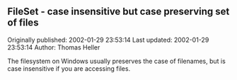 ## FileSet - case insensitive but case preserving set of files

Originally published: 2002-01-29 23:53:14
Last updated: 2002-01-29 23:53:14
Author: Thomas Heller

The filesystem on Windows usually preserves the case of filenames, but is case insensitive if you are accessing files.